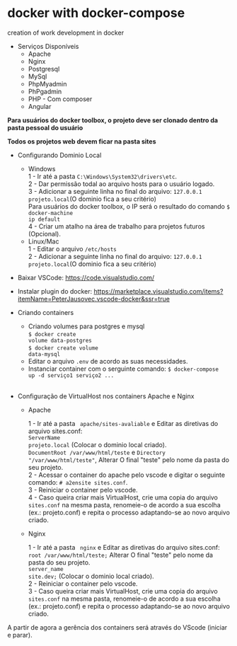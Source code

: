 # docker with docker-compose
creation of work development in docker

* Serviços Disponíveis
  * Apache
  * Nginx
  * Postgresql
  * MySql
  * PhpMyadmin
  * PhPgadmin
  * PHP - Com composer
  * Angular

<strong>Para usuários do docker toolbox, o projeto deve ser clonado dentro da pasta pessoal do usuário</strong><br>

<strong>Todos os projetos web devem ficar na pasta sites</strong>

* Configurando Dominio Local

  * Windows<br>
    1 - Ir até a pasta <code>C:\Windows\System32\drivers\etc</code>.<br>
    2 - Dar permissão todal ao arquivo hosts para o usuário logado.<br>
    3 - Adicionar a seguinte linha no final do arquivo: <code>127.0.0.1	projeto.local</code>(O dominio fica a seu critério)<br>
    Para usuários do docker toolbox, o IP será o resultado do comando <code>$ docker-machine ip default</code><br>
    4 - Criar um atalho na área de trabalho para projetos futuros (Opcional).<br>
  * Linux/Mac<br>
    1 - Editar o arquivo <code>/etc/hosts</code><br>
    2 - Adicionar a seguinte linha no final do arquivo: <code>127.0.0.1	projeto.local</code>(O dominio fica a seu critério)<br>
  
 *  Baixar VSCode: https://code.visualstudio.com/<br>
 *  Instalar plugin do docker: https://marketplace.visualstudio.com/items?itemName=PeterJausovec.vscode-docker&ssr=true<br>

* Criando containers

  * Criando volumes para postgres e mysql<br>
    <code>$ docker create volume data-postgres</code><br>
    <code>$ docker create volume data-mysql</code><br>
  * Editar o arquivo <code>.env</code> de acordo as suas necessidades.<br>
  * Instanciar container com o serguinte comando:
    <code>$ docker-compose up -d serviço1 serviço2 ...</code><br><br>

* Configuração de VirtualHost nos containers Apache e Nginx

  * Apache<br>
  
    1 - Ir até a pasta <code> apache/sites-avaliable</code> e Editar as diretivas do arquivo sites.conf:<br>
        <code>ServerName projeto.local</code> (Colocar o dominio local criado).<br>
        <code>DocumentRoot /var/www/html/teste</code> e <code>Directory "/var/www/html/teste"</code>, Alterar O final "teste" pelo nome da pasta do seu projeto.<br>
    2 - Acessar o container do apache pelo vscode e digitar o seguinte comando: <code># a2ensite sites.conf</code>.<br>
    3 - Reiniciar o container pelo vscode.<br>
    4 - Caso queira criar mais VirtualHost, crie uma copia do arquivo <code>sites.conf</code> na mesma pasta, renomeie-o de acordo a sua escolha (ex.: projeto.conf) e repita o processo adaptando-se ao novo arquivo criado.<br>
  
  * Nginx <br>
  
    1 - Ir até a pasta <code> nginx</code> e Editar as diretivas do arquivo sites.conf:<br>
      <code>root /var/www/html/teste;</code> Alterar O final "teste" pelo nome da pasta do seu projeto.<br>
      <code>server_name site.dev;</code> (Colocar o dominio local criado).<br>
    2 - Reiniciar o container pelo vscode.<br>
    3 - Caso queira criar mais VirtualHost, crie uma copia do arquivo <code>sites.conf</code> na mesma pasta, renomeie-o de acordo a sua escolha (ex.: projeto.conf) e repita o processo adaptando-se ao novo arquivo criado.<br>
    
 A partir de agora a gerência dos containers será através do VScode (iniciar e parar).
  
  
